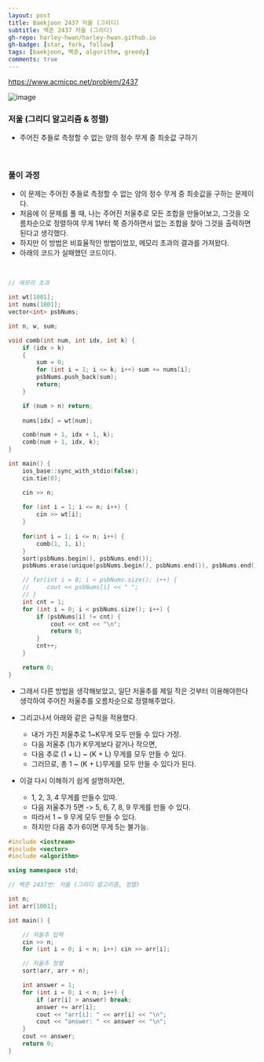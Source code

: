 ```yaml
---
layout: post
title: Baekjoon 2437 저울 (그리디)
subtitle: 백준 2437 저울 (그리디)
gh-repo: harley-hwan/harley-hwan.github.io
gh-badge: [star, fork, follow]
tags: [baekjoon, 백준, algorithm, greedy]
comments: true
---
```


https://www.acmicpc.net/problem/2437

![image](https://user-images.githubusercontent.com/68185569/133775215-3b6ccc8a-16ea-4782-9f0d-99c226d3c20b.png)




### 저울 (그리디 알고리즘 & 정렬)
+ 주어진 추들로 측정할 수 없는 양의 정수 무게 중 최솟값 구하기


​

### 풀이 과정

+ 이 문제는 주어진 추들로 측정할 수 없는 양의 정수 무게 중 최솟값을 구하는 문제이다.
+ 처음에 이 문제를 풀 때, 나는 주어진 저울추로 모든 조합을 만들어보고, 그것을 오름차순으로 정렬하여 무게 1부터 쭉 증가하면서 없는 조합을 찾아 그것을 출력하면 된다고 생각했다.
+ 하지만 이 방법은 비효율적인 방법이었꼬, 메모리 초과의 결과를 가져왔다.
+ 아래의 코드가 실패했던 코드이다.

​



```c++
// 메모리 초과

int wt[1001];
int nums[1001];
vector<int> psbNums;

int n, w, sum;

void comb(int num, int idx, int k) {
    if (idx > k)
    {
        sum = 0;
        for (int i = 1; i <= k; i++) sum += nums[i];
        psbNums.push_back(sum);
        return;
    }

    if (num > n) return;
    
    nums[idx] = wt[num];

    comb(num + 1, idx + 1, k);
    comb(num + 1, idx, k);
}

int main() {
    ios_base::sync_with_stdio(false);
    cin.tie(0);

    cin >> n;
    
    for (int i = 1; i <= n; i++) { 
        cin >> wt[i];
    }
    
    for(int i = 1; i <= n; i++) {
        comb(1, 1, i);
    }    
    sort(psbNums.begin(), psbNums.end());
    psbNums.erase(unique(psbNums.begin(), psbNums.end()), psbNums.end());

    // for(int i = 0; i < psbNums.size(); i++) {
    //     cout << psbNums[i] << " ";
    // }
    int cnt = 1;
    for (int i = 0; i < psbNums.size(); i++) {
        if (psbNums[i] != cnt) {
            cout << cnt << "\n";
            return 0;
        }
        cnt++;
    }

    return 0;
}
```



+ 그래서 다른 방법을 생각해보았고, 일단 저울추를 제일 작은 것부터 이용해야한다 생각하여 주어진 저울추를 오름차순으로 정렬해주었다.
+ 그리고나서 아래와 같은 규칙을 적용했다.
  
    + 내가 가진 저울추로 1~K무게 모두 만들 수 있다 가정.
    + 다음 저울추 (1)가 K무게보다 같거나 작으면,
    + 다음 추로 (1 + L) ~ (K + L) 무게를 모두 만들 수 있다.
    + 그러므로, 총 1 ~ (K + L)무게를 모두 만들 수 있다가 된다.

+ 이걸 다시 이해하기 쉽게 설명하자면, 
    + 1, 2, 3, 4 무게를 만들수 있따.
    + 다음 저울추가 5면 -> 5, 6, 7, 8, 9 무게를 만들 수 있다.
    + 따라서 1 ~ 9 무게 모두 만들 수 있다.
    + 하지만 다음 추가 6이면 무게 5는 불가능.



```c++
#include <iostream>
#include <vector>
#include <algorithm>

using namespace std;

// 백준 2437번: 저울 (그리디 알고리즘, 정렬)

int n;
int arr[1001];

int main() {

    // 저울추 입력
    cin >> n;
    for (int i = 0; i < n; i++) cin >> arr[i];

    // 저울추 정렬
    sort(arr, arr + n);

    int answer = 1;
    for (int i = 0; i < n; i++) {
        if (arr[i] > answer) break;
        answer += arr[i];
        cout << "arr[i]: " << arr[i] << "\n";
        cout << "answer: " << answer << "\n";
    }
    cout << answer;
    return 0;
}

```
